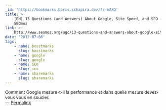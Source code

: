 ```yaml
---
_id: 'https://bookmarks.boris.schapira.dev/?r-mAXQ'
title: >-
    [EN] 13 Questions (and Answers) About Google, Site Speed, and SEO - YouMoz |
    SEOmoz
link: >-
    http://www.seomoz.org/ugc/13-questions-and-answers-about-google-site-speed-and-seo
date: '2012-07-06'
tags:
    - name: boostmarks
      slug: boostmarks
    - name: google
      slug: google
    - name: SEO
      slug: seo
    - name: sharemarks
      slug: sharemarks
---
```


Comment Google mesure-t-il la performance et dans quelle mesure devez-vous vous
en soucier. <br>&#8212;
<a href="https://bookmarks.boris.schapira.dev/?r-mAXQ" title="Permalink">Permalink</a>
